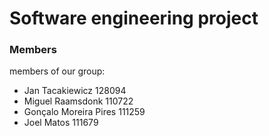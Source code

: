 # Software engineering project
### Members
members of our group:
- Jan Tacakiewicz 128094
- Miguel Raamsdonk 110722
- Gonçalo Moreira Pires 111259
- Joel Matos 111679

